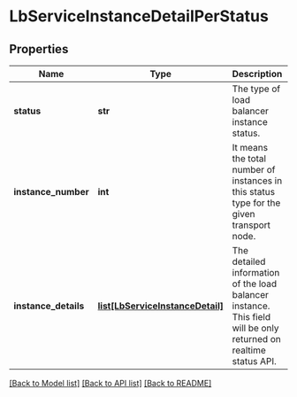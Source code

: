 # LbServiceInstanceDetailPerStatus

## Properties
Name | Type | Description | Notes
------------ | ------------- | ------------- | -------------
**status** | **str** | The type of load balancer instance status.  | [optional] 
**instance_number** | **int** | It means the total number of instances in this status type for the given transport node.  | [optional] 
**instance_details** | [**list[LbServiceInstanceDetail]**](LbServiceInstanceDetail.md) | The detailed information of the load balancer instance. This field will be only returned on realtime status API.  | [optional] 

[[Back to Model list]](../README.md#documentation-for-models) [[Back to API list]](../README.md#documentation-for-api-endpoints) [[Back to README]](../README.md)

